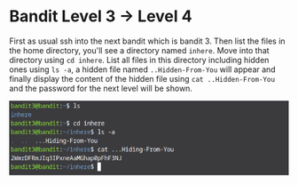 # Bandit Level 3 → Level 4

First as usual ssh into the next bandit which is bandit 3. Then list the files in the home directory, you'll see a directory named `inhere`. Move into that directory using `cd inhere`. List all files in this directory including hidden ones using `ls -a`, a hidden file named `..Hidden-From-You` will appear and finally display the content of the hidden file using `cat ..Hidden-From-You` and the password for the next level will be shown.

![level 3 screenshot](images/Screenshot4.png)

